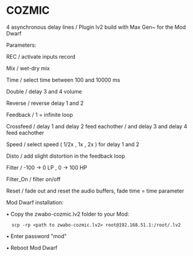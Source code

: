 # COZMIC
4 asynchronous delay lines / Plugin lv2 build with Max Gen~ for the Mod Dwarf

Parameters:

REC   / activate inputs record

Mix   / wet-dry mix	 

Time  / select time between 100 and 10000 ms

Double   /  delay 3 and 4  volume	

Reverse   / reverse delay 1 and 2

Feedback  / 1 = infinite loop

Crossfeed   / delay 1 and delay 2 feed eachother   / and  delay 3 and delay 4 feed eachother   

Speed   / select speed ( 1/2x , 1x , 2x )  for delay 1 and 2

Disto   / add slight distortion in the feedback loop

Filter  / -100 -> 0   LP  ,   0 -> 100  HP

Filter_On     / filter on/off

Reset  /  fade out and reset the audio buffers, fade time = time parameter



Mod Dwarf installation:

• Copy the zwabo-cozmic.lv2 folder to your Mod:
```
  scp -rp <path to zwabo-cozmic.lv2> root@192.168.51.1:/root/.lv2
  ```


• Enter password "mod"

• Reboot Mod Dwarf
